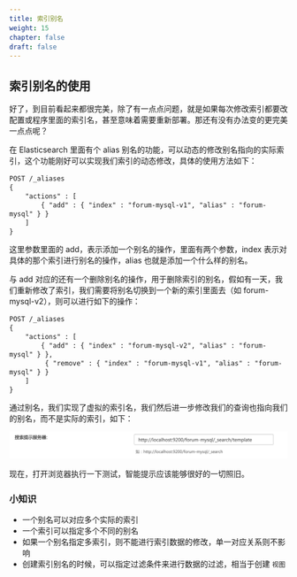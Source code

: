 ```yaml
---
title: 索引别名
weight: 15
chapter: false
draft: false
---
```


## 索引别名的使用
好了，到目前看起来都很完美，除了有一点点问题，就是如果每次修改索引都要改配置或程序里面的索引名，甚至意味着需要重新部署。那还有没有办法变的更完美一点点呢？

在 Elasticsearch 里面有个 alias 别名的功能，可以动态的修改别名指向的实际索引，这个功能刚好可以实现我们索引的动态修改，具体的使用方法如下：

```
POST /_aliases
{
    "actions" : [
        { "add" : { "index" : "forum-mysql-v1", "alias" : "forum-mysql" } }
    ]
}
```

这里参数里面的 add，表示添加一个别名的操作，里面有两个参数，index 表示对具体的那个索引进行别名的操作，alias 也就是添加一个什么样的别名。

与 add 对应的还有一个删除别名的操作，用于删除索引的别名，假如有一天，我们重新修改了索引，我们需要将别名切换到一个新的索引里面去（如 forum-mysql-v2），则可以进行如下的操作：

```
POST /_aliases
{
    "actions" : [
        { "add" : { "index" : "forum-mysql-v2", "alias" : "forum-mysql" } },
         { "remove" : { "index" : "forum-mysql-v1", "alias" : "forum-mysql" } }
    ]
}
```

通过别名，我们实现了虚拟的索引名，我们然后进一步修改我们的查询也指向我们的别名，而不是实际的索引，如下：

![](/media/15510148071240/15534997344293.jpg)

现在，打开浏览器执行一下测试，智能提示应该能够很好的一切照旧。

### 小知识
- 一个别名可以对应多个实际的索引
- 一个索引可以指定多个不同的别名
- 如果一个别名指定多索引，则不能进行索引数据的修改，单一对应关系则不影响
- 创建索引别名的时候，可以指定过滤条件来进行数据的过滤，相当于创建 `视图`
